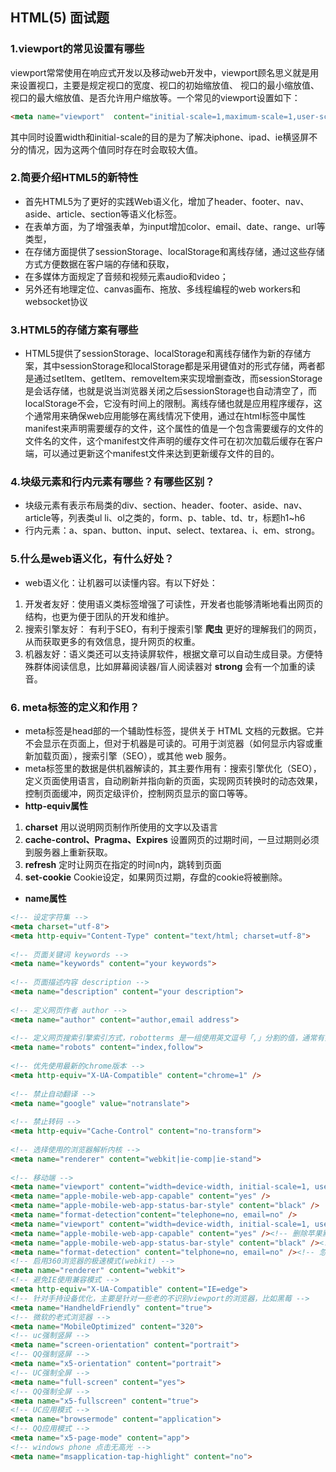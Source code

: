 ## HTML(5) 面试题
### 1.viewport的常见设置有哪些
viewport常常使用在响应式开发以及移动web开发中，viewport顾名思义就是用来设置视口，主要是规定视口的宽度、视口的初始缩放值、
视口的最小缩放值、视口的最大缩放值、是否允许用户缩放等。一个常见的viewport设置如下：
```html
<meta name="viewport"  content="initial-scale=1,maximum-scale=1,user-scalable=no,width=device-width" />
```
其中同时设置width和initial-scale的目的是为了解决iphone、ipad、ie横竖屏不分的情况，因为这两个值同时存在时会取较大值。

### 2.简要介绍HTML5的新特性
- 首先HTML5为了更好的实践Web语义化，增加了header、footer、nav、aside、article、section等语义化标签。
- 在表单方面，为了增强表单，为input增加color、email、date、range、url等类型，
- 在存储方面提供了sessionStorage、localStorage和离线存储，通过这些存储方式方便数据在客户端的存储和获取，
- 在多媒体方面规定了音频和视频元素audio和video；
- 另外还有地理定位、canvas画布、拖放、多线程编程的web workers和websocket协议

### 3.HTML5的存储方案有哪些
+ HTML5提供了sessionStorage、localStorage和离线存储作为新的存储方案，其中sessionStorage和localStorage都是采用键值对的形式存储，两者都是通过setItem、getItem、removeItem来实现增删查改，而sessionStorage是会话存储，也就是说当浏览器关闭之后sessionStorage也自动清空了，而localStorage不会，它没有时间上的限制。离线存储也就是应用程序缓存，这个通常用来确保web应用能够在离线情况下使用，通过在html标签中属性manifest来声明需要缓存的文件，这个属性的值是一个包含需要缓存的文件的文件名的文件，这个manifest文件声明的缓存文件可在初次加载后缓存在客户端，可以通过更新这个manifest文件来达到更新缓存文件的目的。

### 4.块级元素和行内元素有哪些？有哪些区别？
+ 块级元素有表示布局类的div、section、header、footer、aside、nav、article等，列表类ul li、ol之类的，form、p、table、td、tr，标题h1~h6
+ 行内元素：a、span、button、input、select、textarea、i、em、strong。

### 5.什么是web语义化，有什么好处？
+ web语义化：让机器可以读懂内容。有以下好处：
1. 开发者友好：使用语义类标签增强了可读性，开发者也能够清晰地看出网页的结构，也更为便于团队的开发和维护。
2. 搜索引擎友好： 有利于SEO，有利于搜索引擎 **爬虫** 更好的理解我们的网页，从而获取更多的有效信息，提升网页的权重。
3. 机器友好：语义类还可以支持读屏软件，根据文章可以自动生成目录。方便特殊群体阅读信息，比如屏幕阅读器/盲人阅读器对 **strong** 会有一个加重的读音。

### 6. meta标签的定义和作用？
+ meta标签是head部的一个辅助性标签，提供关于 HTML 文档的元数据。它并不会显示在页面上，但对于机器是可读的。可用于浏览器（如何显示内容或重新加载页面），搜索引擎（SEO），或其他 web 服务。
+ meta标签里的数据是供机器解读的，其主要作用有：搜索引擎优化（SEO），定义页面使用语言，自动刷新并指向新的页面，实现网页转换时的动态效果，控制页面缓冲，网页定级评价，控制网页显示的窗口等等。
+ **http-equiv属性**
1. **charset** 用以说明网页制作所使用的文字以及语言
2. **cache-control、Pragma、Expires** 设置网页的过期时间，一旦过期则必须到服务器上重新获取。
3. **refresh** 定时让网页在指定的时间n内，跳转到页面
4. **set-cookie** Cookie设定，如果网页过期，存盘的cookie将被删除。 
+ **name属性**
```html
<!-- 设定字符集 -->
<meta charset="utf-8">
<meta http-equiv="Content-Type" content="text/html; charset=utf-8">
 
<!-- 页面关键词 keywords -->
<meta name="keywords" content="your keywords">
 
<!-- 页面描述内容 description -->
<meta name="description" content="your description">
 
<!-- 定义网页作者 author -->
<meta name="author" content="author,email address">
 
<!-- 定义网页搜索引擎索引方式，robotterms 是一组使用英文逗号「,」分割的值，通常有如下几种取值：none，noindex，nofollow，all，index和follow。 -->
<meta name="robots" content="index,follow">
 
<!-- 优先使用最新的chrome版本 -->
<meta http-equiv="X-UA-Compatible" content="chrome=1" />
 
<!-- 禁止自动翻译 -->
<meta name="google" value="notranslate">
 
<!-- 禁止转码 -->
<meta http-equiv="Cache-Control" content="no-transform">
 
<!-- 选择使用的浏览器解析内核 -->
<meta name="renderer" content="webkit|ie-comp|ie-stand">
 
<!-- 移动端 -->
<meta name="viewport" content="width=device-width, initial-scale=1, user-scalable=no" />
<meta name="apple-mobile-web-app-capable" content="yes" />
<meta name="apple-mobile-web-app-status-bar-style" content="black" />
<meta name="format-detection"content="telephone=no, email=no" />
<meta name="viewport" content="width=device-width, initial-scale=1, user-scalable=no" />
<meta name="apple-mobile-web-app-capable" content="yes" /><!-- 删除苹果默认的工具栏和菜单栏 -->
<meta name="apple-mobile-web-app-status-bar-style" content="black" /><!-- 设置苹果工具栏颜色 -->
<meta name="format-detection" content="telphone=no, email=no" /><!-- 忽略页面中的数字识别为电话，忽略email识别 -->
<!-- 启用360浏览器的极速模式(webkit) -->
<meta name="renderer" content="webkit">
<!-- 避免IE使用兼容模式 -->
<meta http-equiv="X-UA-Compatible" content="IE=edge">
<!-- 针对手持设备优化，主要是针对一些老的不识别viewport的浏览器，比如黑莓 -->
<meta name="HandheldFriendly" content="true">
<!-- 微软的老式浏览器 -->
<meta name="MobileOptimized" content="320">
<!-- uc强制竖屏 -->
<meta name="screen-orientation" content="portrait">
<!-- QQ强制竖屏 -->
<meta name="x5-orientation" content="portrait">
<!-- UC强制全屏 -->
<meta name="full-screen" content="yes">
<!-- QQ强制全屏 -->
<meta name="x5-fullscreen" content="true">
<!-- UC应用模式 -->
<meta name="browsermode" content="application">
<!-- QQ应用模式 -->
<meta name="x5-page-mode" content="app">
<!-- windows phone 点击无高光 -->
<meta name="msapplication-tap-highlight" content="no">

```

